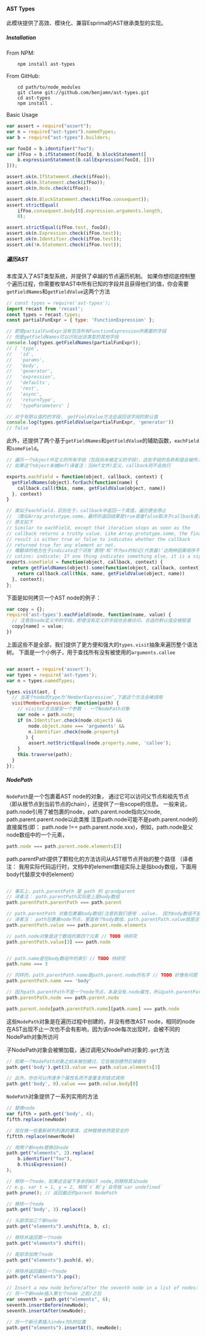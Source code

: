 #### AST Types
此模块提供了高效、模块化、兼容Esprima的AST继承类型的实现。

##### Installation
From NPM:
```javascript
    npm install ast-types
```
From GitHub:
```
    cd path/to/node_modules
    git clone git://github.com/benjamn/ast-types.git
    cd ast-types
    npm install .
```

Basic Usage
```javascript
var assert = require("assert");
var n = require("ast-types").namedTypes;
var b = require("ast-types").builders;

var fooId = b.identifier("foo");
var ifFoo = b.ifStatement(fooId, b.blockStatement([
    b.expressionStatement(b.callExpression(fooId, []))
]));

assert.ok(n.IfStatement.check(ifFoo));
assert.ok(n.Statement.check(ifFoo));
assert.ok(n.Node.check(ifFoo));

assert.ok(n.BlockStatement.check(ifFoo.consequent));
assert.strictEqual(
    ifFoo.consequent.body[0].expression.arguments.length,
    0);

assert.strictEqual(ifFoo.test, fooId);
assert.ok(n.Expression.check(ifFoo.test));
assert.ok(n.Identifier.check(ifFoo.test));
assert.ok(!n.Statement.check(ifFoo.test));
```

##### 遍历AST

本库深入了AST类型系统，并提供了卓越的节点遍历机制。
如果你想彻底控制整个遍历过程，你需要枚举AST中所有已知的字段并且获得他们的值，你会需要`getFieldNames`和`getFieldValue`这两个方法
```javascript
// const types = require('ast-types');
import recast from 'recast';
const types = recast.types;
const partialFunExpr = { type: 'FunctionExpression' };

// 即使partialFunExpr没有包含所有FunctionExpression所需要的字段
// 但是getFieldNames可以识别出该类型的其他字段
console.log(types.getFieldNames(partialFunExpr));
// [ 'type',
//   'id',
//   'params',
//   'body',
//   'generator',
//   'expression',
//   'defaults',
//   'rest',
//   'async',
//   'returnType',
//   'typeParameters' ]

// 对于有默认值的的字段， getFieldValue方法会返回该字段的默认值
console.log(types.getFieldValue(partialFunExpr, 'generator'))
// false
```
此外，还提供了两个基于`getFieldNames`和`getFieldValue`的辅助函数，`eachField`和`someField`。
```javascript
// 遍历一个object中定义的所有字段（包括尚未被定义的字段），这些字段的名称和值会被传入callback的参数之中，
// 如果这个object未被Def(译者注：见def文件)定义，callback则不会执行

exports.eachField = function(object, callback, context) {
  getFieldNames(object).forEach(function(name) {
    callback.call(this, name, getFieldValue(object, name))
  }, context)
}

// 类似于eachField，区别在于，callback中返回一个真值，遍历便会停止
// （类似Array.prototype.some，最终的返回结果是true或者false取决于callback是否会为其中任意一个元素返回true）
// 原文如下
// Similar to eachField, except that iteration stops as soon as the
// callback returns a truthy value. Like Array.prototype.some, the final
// result is either true or false to indicates whether the callback
// returned true for any element or not.
// 难翻译的地方在于indicate这个词有'表明'和‘作为xx的标记(代表着)’这两种因果顺序不同的意思
// colins: indicate: If one thing indicates something else, it is a sign of that thing
exports.someField = function(object, callback, context) {
  return getFieldNames(object).some(function(object, callback, context) {
    return callback.call(this, name, getFieldValue(object, name))
  }, context);
};
```
下面是如何拷贝一个AST node的例子：
```javascript
var copy = {};
require('ast-types').eachField(node, function(name, value) {
  // 注意在node定义中的字段，即使没有定义的字段也会被访问，合适的默认值会被赋值
  copy[name] = value;
})
```

上面这些不是全部，我们提供了更方便和强大的`types.visit`抽象来遍历整个语法树。
下面是一个小例子，用于查找所有没有被使用的`arguments.callee`
```javascript

var assert = require('assert');
var types = require('ast-types');
var n = types.namedTypes;

types.visit(ast, {
  // 当某个node的type为‘MemberExpression’,下面这个方法会被调用
  visitMemberExpression: function(path) {
    // visitor方法接受一个参数 - 一个NodePath对象
    var node = path.node;
    if (n.Identifier.check(node.object) &&
        node.object.name === 'arguments' &&
        n.Identifier.check(node.property)
       ) {
        assert.notStrictEqual(node.property.name, 'callee');
    }
    this.traverse(path);
  }
});
```


##### NodePath
`NodePath`是一个包裹着AST node的对象， 通过它可以访问父节点和祖先节点（即从根节点到当前节点的chain），还提供了一些scope的信息。
一般来说，path.node引用了被包裹的node，path.parent.node指向父node, path.parent.parent.node以此类推
注意path.node可能不是path.parent.node的直接属性(即： path.node !== path.parent.node.xxx)，例如，path.node是父node数组中的一个元素，
```javascript
path.node === path.parent.node.elements[3]
```

path.parentPath提供了颗粒化的方法访问从AST根节点开始的整个路径
（译者注： 我用实际代码运行时，文档中的element数组实际上是指body数组，下面用body代替原文中的element）
```javascript

// 事实上，path.parentPath 是 path 的 grandparent
// 译者注： path.parentPath实际是上是body数组
path.parentPath.parentPath === path.parent

// path.parentPath 对象包裹着body数组(注意到我们使用 .value， 因为body数组不是一个Node)
// 译者注： path包裹着node节点，里面有个body数组，path.parentPath.value就是这个数组
path.parentPath.value === path.parent.node.elements

// path.node对象是这个数组的第四个元素 // TODO 待研究
path.parentPath.value[3] === path.node


// path.name是在body数组中的索引 // TODO 待研究
path.name === 3

// 同样的，path.parentPath.name是path.parent.node的名字 // TODO 好像有问题
path.parentPath.name === 'body'

// 因为path.parentPath不是一个node节点，本身没有.node属性，所以path.parentPath.node指向最近的父node
path.parentPath.node === path.parent.node

path.parent.node[path.parentPath.name][path.name] === path.node

```
这些`NodePath`对象是在遍历过程中创建的，并没有修改AST node，相同的node在AST出现不止一次也不会有影响，因为该node每次出现时，会被不同的NodePath对象所访问

子NodePath对象会被懒加载，通过调用父NodePath对象的`.get`方法
```javascript
// 如果一个NodePath对象之前未被创建过，它会被创建然后被缓存
path.get('body').get(3).value === path.value.elements[3] 

// 此外，你也可以传递多个属性名而不是重复的链式调用
path.get('body', 0).value === path.value.body[0]
```

`NodePath`对象提供了一系列实用的方法

```javascript
// 替换node
var fifth = path.get('body', 4);
fifth.replace(newNode)

// 现在做一些重新排列列表的事情，这种替换依然是安全的
fiftth.replace(newerNode)

// 用两个新node替换旧node
path.get("elements", 2).replace(
    b.identifier("foo"),
    b.thisExpression()
);

// 移除一个node，如果这会留下多余的AST node,则移除其父node
// e.g. var t = 1, y = 2, 移除`t`和`y`会导致`var undefined`
path.prune(); // 返回最近的parent NodePath

// 移除一个node
path.get('body', 3).replace()

// 头部添加三个新node
path.get("elements").unshift(a, b, c);

// 移除并返回第一个node
path.get("elements").shift();

// 尾部添加两个node
path.get("elements").push(d, e);

// 移除并返回最后一个node
path.get("elements").pop();

// Insert a new node before/after the seventh node in a list of nodes:
// 将一个新node插入第七个node 之前/之后
var seventh = path.get("elements", 6);
seventh.insertBefore(newNode);
seventh.insertAfter(newNode);

// 将一个新元素插入index为5的位置
path.get("elements").insertAt(5, newNode);
```
